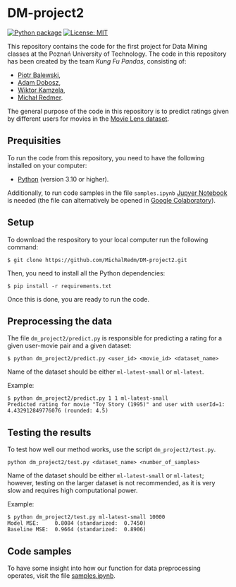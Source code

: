 # DM-project2

[![Python package](https://github.com/MichalRedm/DM-project2/actions/workflows/python-package.yml/badge.svg)](https://github.com/MichalRedm/DM-project2/actions/workflows/python-package.yml)
[![License: MIT](https://img.shields.io/badge/License-MIT-yellow.svg)](https://opensource.org/licenses/MIT)

This repository contains the code for the first project for Data Mining classes at the Poznań University of Technology. The code in this repository has been created by the team *Kung Fu Pandas*, consisting of:
- [Piotr Balewski](https://github.com/PBalewski),
- [Adam Dobosz](https://github.com/addobosz),
- [Wiktor Kamzela](https://github.com/Wector1),
- [Michał Redmer](https://github.com/MichalRedm).

The general purpose of the code in this repository is to predict ratings given by different users for movies in the [Movie Lens dataset](https://grouplens.org/datasets/movielens/).

## Prequisities

To run the code from this repository, you need to have the following installed on your computer:
- [Python](https://www.python.org/downloads/) (version 3.10 or higher).

Additionally, to run code samples in the file `samples.ipynb` [Jupyer Notebook](https://jupyter.org/install) is needed (the file can alternatively be opened in [Google Colaboratory](https://colab.research.google.com/)).

## Setup

To download the respository to your local computer run the following command:

```
$ git clone https://github.com/MichalRedm/DM-project2.git
```

Then, you need to install all the Python dependencies:

```
$ pip install -r requirements.txt
```

Once this is done, you are ready to run the code.

## Preprocessing the data

The file `dm_project2/predict.py` is responsible for predicting a rating for a given user-movie pair and a given dataset:
```
$ python dm_project2/predict.py <user_id> <movie_id> <dataset_name>
```
Name of the dataset should be either `ml-latest-small` or `ml-latest`.

Example:
```
$ python dm_project2/predict.py 1 1 ml-latest-small
Predicted rating for movie "Toy Story (1995)" and user with userId=1: 4.432912849776076 (rounded: 4.5)
```

## Testing the results

To test how well our method works, use the script `dm_project2/test.py`.
```
python dm_project2/test.py <dataset_name> <number_of_samples>
```
Name of the dataset should be either `ml-latest-small` or `ml-latest`; however, testing on the larger dataset is not recommended, as it is very slow and requires high computational power.

Example:
```
$ python dm_project2/test.py ml-latest-small 10000
Model MSE:     0.8084 (standarized:  0.7450)
Baseline MSE:  0.9664 (standarized:  0.8906)
```

## Code samples

To have some insight into how our function for data preprocessing operates, visit the file [samples.ipynb](https://github.com/MichalRedm/DM-project2/blob/main/dm_project2/samples.ipynb).
